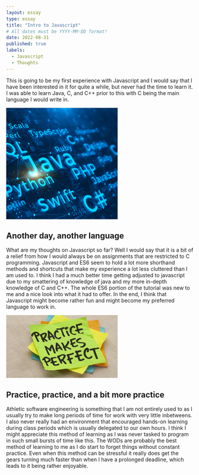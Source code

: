 ```yaml
---
layout: essay
type: essay
title: "Intro to Javascript"
# All dates must be YYYY-MM-DD format!
date: 2022-08-31
published: true
labels:
  - Javascript
  - Thoughts
---
```



This is going to be my first experience with Javascript and I would say that I have been interested in it for quite a while, but never had the time to learn it. I was able to learn Java, C, and C++ prior to this with C being the main language I would write in. 

<img width="300px" class="rounded float-start pe-4" src="progLanguage.webp">

## Another day, another language

What are my thoughts on Javascript so far? Well I would say that it is a bit of a relief from how I would always be on assignments that are restricted to C programming. Javascript and ES6 seem to hold a lot more shorthand methods and shortcuts that make my experience a lot less cluttered than I am used to. I think I had a much better time getting adjusted to javascript due to my smattering of knowledge of java and my more in-depth knowledge of C and C++. The whole ES6 portion of the tutorial was new to me and a nice look into what it had to offer. In the end, I think that Javascript might become rather fun and might become my preferred language to work in. 

<img width="300px" class="rounded float-start pe-4" src="getty_133970892_157811.jpg">

## Practice, practice, and a bit more practice

Athletic software engineering is something that I am not entirely used to as I usually try to make long periods of time for work with very little inbetweens. I also never really had an environment that encouraged hands-on learning during class periods which is usually delegated to our own hours. I think I might appreciate this method of learning as I was never tasked to program in such small bursts of time like this. The WODs are probably the best method of learning to me as I do start to forget things without constant practice. Even when this method can be stressful it really does get the gears turning much faster than when I have a prolonged deadline, which leads to it being rather enjoyable.
